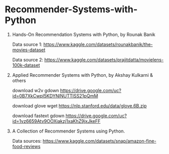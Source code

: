 # Recommender-Systems-with-Python

1. Hands-On Recommendation Systems with Python, by Rounak Banik
   
   Data source 1: https://www.kaggle.com/datasets/rounakbanik/the-movies-dataset
   
   Data source 2: https://www.kaggle.com/datasets/prajitdatta/movielens-100k-dataset


2. Applied Recommender Systems with Python, by Akshay Kulkarni & others

   download w2v gdown https://drive.google.com/uc?id=0B7XkCwpI5KDYNlNUTTlSS21pQmM

   download glove wget https://nlp.stanford.edu/data/glove.6B.zip

   download fastext gdown https://drive.google.com/uc?id=1vz6659Atv9OOXiakzj1xaKhZ9jxJkeFF
   

4. A Collection of Recommender Systems using Python.

   Data sources:
   https://www.kaggle.com/datasets/snap/amazon-fine-food-reviews
